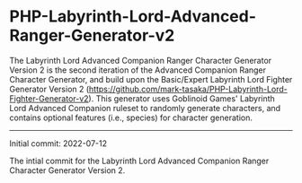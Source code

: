 # PHP-Labyrinth-Lord-Advanced-Ranger-Generator-v2
The Labyrinth Lord Advanced Companion Ranger Character Generator Version 2 is the second iteration of the Advanced Companion Ranger Character Generator, and build upon the Basic/Expert Labyrinth Lord Fighter Generator Version 2 (https://github.com/mark-tasaka/PHP-Labyrinth-Lord-Fighter-Generator-v2). This generator uses Goblinoid Games' Labyrinth Lord Advanced Companion ruleset to randomly generate characters, and contains optional features (i.e., species) for character generation.

--------------

Initial commit: 2022-07-12

The intial commit for the Labyrinth Lord Advanced Companion Ranger Character Generator Version 2.
